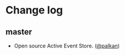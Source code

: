 # Change log

## master

- Open source Active Event Store. ([@palkan][])

[@palkan]: https://github.com/palkan
